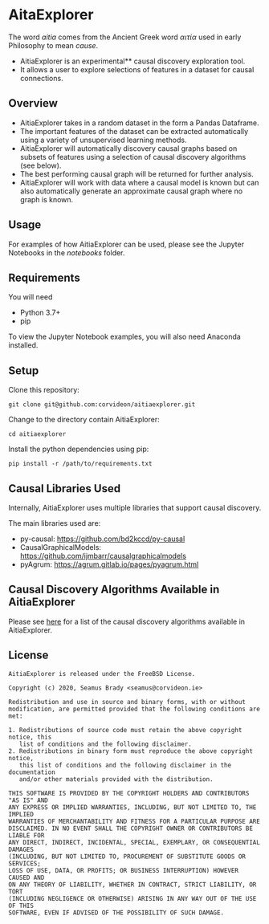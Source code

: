 # AitaExplorer


The word _aitia_ comes from the Ancient Greek word _αιτία_ used in early Philosophy to mean _cause_.

 - AitiaExplorer is an experimental** causal discovery exploration tool.
 - It allows a user to explore selections of features in a dataset for causal connections.

## Overview

- AitiaExplorer takes in a random dataset in the form a Pandas Dataframe.
- The important features of the dataset can be extracted automatically using a variety of unsupervised learning methods. 
- AitiaExplorer will automatically discovery causal graphs based on subsets of features using a selection of causal discovery algorithms (see below).
- The best performing causal graph will be returned for further analysis.
- AitiaExplorer will work with data where a causal model is known but can also automatically generate an approximate causal graph where no graph is known.

## Usage

For examples of how AitiaExplorer can be used, please see the Jupyter Notebooks in the _notebooks_ folder.

## Requirements

You will need 
- Python 3.7+
- pip 

To view the Jupyter Notebook examples, you will also need Anaconda installed.

## Setup

Clone this repository:
```
git clone git@github.com:corvideon/aitiaexplorer.git
```
Change to the directory contain AitiaExplorer:

```
cd aitiaexplorer
```

Install the python dependencies using pip:
```
pip install -r /path/to/requirements.txt
```

## Causal Libraries Used

Internally, AitiaExplorer uses multiple libraries that support causal discovery.

The main libraries used are:

- py-causal: https://github.com/bd2kccd/py-causal
- CausalGraphicalModels: https://github.com/ijmbarr/causalgraphicalmodels
- pyAgrum: https://agrum.gitlab.io/pages/pyagrum.html

## Causal Discovery Algorithms Available in AitiaExplorer

Please see [here](Algorithms.md) for a list of the causal discovery algorithms available in AitiaExplorer.
 
## License

```
AitiaExplorer is released under the FreeBSD License.

Copyright (c) 2020, Seamus Brady <seamus@corvideon.ie>

Redistribution and use in source and binary forms, with or without
modification, are permitted provided that the following conditions are met:

1. Redistributions of source code must retain the above copyright notice, this
   list of conditions and the following disclaimer.
2. Redistributions in binary form must reproduce the above copyright notice,
   this list of conditions and the following disclaimer in the documentation
   and/or other materials provided with the distribution.

THIS SOFTWARE IS PROVIDED BY THE COPYRIGHT HOLDERS AND CONTRIBUTORS "AS IS" AND
ANY EXPRESS OR IMPLIED WARRANTIES, INCLUDING, BUT NOT LIMITED TO, THE IMPLIED
WARRANTIES OF MERCHANTABILITY AND FITNESS FOR A PARTICULAR PURPOSE ARE
DISCLAIMED. IN NO EVENT SHALL THE COPYRIGHT OWNER OR CONTRIBUTORS BE LIABLE FOR
ANY DIRECT, INDIRECT, INCIDENTAL, SPECIAL, EXEMPLARY, OR CONSEQUENTIAL DAMAGES
(INCLUDING, BUT NOT LIMITED TO, PROCUREMENT OF SUBSTITUTE GOODS OR SERVICES;
LOSS OF USE, DATA, OR PROFITS; OR BUSINESS INTERRUPTION) HOWEVER CAUSED AND
ON ANY THEORY OF LIABILITY, WHETHER IN CONTRACT, STRICT LIABILITY, OR TORT
(INCLUDING NEGLIGENCE OR OTHERWISE) ARISING IN ANY WAY OUT OF THE USE OF THIS
SOFTWARE, EVEN IF ADVISED OF THE POSSIBILITY OF SUCH DAMAGE.
```



